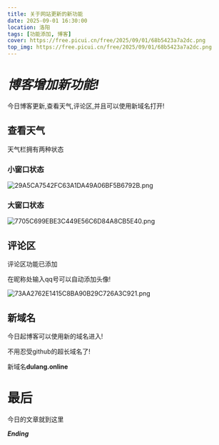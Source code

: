 ```yaml
---
title: 关于网站更新的新功能
date: 2025-09-01 16:30:00
location: 洛阳
tags: [功能添加, 博客]
cover: https://free.picui.cn/free/2025/09/01/68b5423a7a2dc.png
top_img: https://free.picui.cn/free/2025/09/01/68b5423a7a2dc.png
---
```


# ***博客增加新功能!***

今日博客更新,查看天气,评论区,并且可以使用新域名打开!

## 查看天气

天气栏拥有两种状态

### 小窗口状态

![29A5CA7542FC63A1DA49A06BF5B6792B.png](https://free.picui.cn/free/2025/09/01/68b53c0188ef2.png)

### 大窗口状态

![7705C699EBE3C449E56C6D84A8CB5E40.png](https://free.picui.cn/free/2025/09/01/68b53c01c91fa.png)

## 评论区

评论区功能已添加

在昵称处输入qq号可以自动添加头像!

![73AA2762E1415C8BA90B29C726A3C921.png](https://free.picui.cn/free/2025/09/01/68b53c018151f.png)

## 新域名

今日起博客可以使用新的域名进入!

不用忍受github的超长域名了!

新域名**dulang.online**

# 最后

今日的文章就到这里

***Ending***
